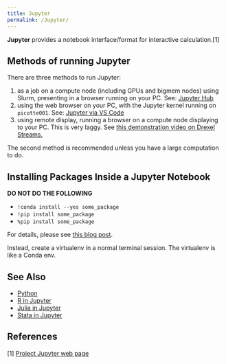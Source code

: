 ```yaml
---
title: Jupyter
permalink: /Jupyter/
---
```


**Jupyter** provides a notebook interface/format for interactive
calculation.[1]

Methods of running Jupyter
--------------------------

There are three methods to run Jupyter:

1.  as a job on a compute node (including GPUs and bigmem nodes) using
    Slurm, presenting in a browser running on your PC. See: [Jupyter Hub](/Jupyter_Hub "wikilink")
2.  using the web browser on your PC, with the Jupyter kernel running on
    `picotte001`. See: [Jupyter via VS Code](/Jupyter_via_VS_Code "wikilink")
3.  using remote display, running a browser on a compute node displaying
    to your PC. This is very laggy. See [this demonstration video on Drexel Streams.](https://1513041.mediaspace.kaltura.com/media/Using%20Jupyter%20Notebook%20in%20a%20web%20browser%20via%20an%20interactive%20job%20on%20URCF%20Picotte/1_bm7yvrt6)

The second method is recommended unless you have a large computation to
do.

Installing Packages Inside a Jupyter Notebook
---------------------------------------------

**DO NOT DO THE FOLLOWING**

-   `!conda install --yes some_package`
-   `!pip install some_package`
-   `%pip install some_package`

For details, please see [this blog post](https://jakevdp.github.io/blog/2017/12/05/installing-python-packages-from-jupyter/).

Instead, create a virtualenv in a normal terminal session. The
virtualenv is like a Conda env.

See Also
--------

-   [Python](/Python "wikilink")
-   [R in Jupyter](/R_in_Jupyter "wikilink")
-   [Julia in Jupyter](/Julia_in_Jupyter "wikilink")
-   [Stata in Jupyter](/Stata_in_Jupyter "wikilink")

References
----------

<references/>

[1] [Project Jupyter web page](https://jupyter.org/)